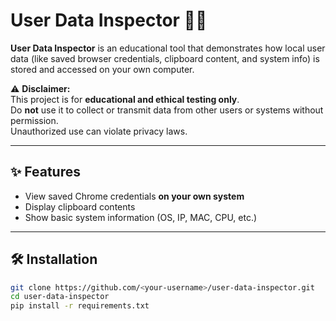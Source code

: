 # User Data Inspector 🕵️‍♂️

**User Data Inspector** is an educational tool that demonstrates how local user data (like saved browser credentials, clipboard content, and system info) is stored and accessed on your own computer.  

⚠️ **Disclaimer:**  
This project is for **educational and ethical testing only**.  
Do **not** use it to collect or transmit data from other users or systems without permission.  
Unauthorized use can violate privacy laws.

---

## ✨ Features
- View saved Chrome credentials **on your own system**
- Display clipboard contents
- Show basic system information (OS, IP, MAC, CPU, etc.)

---

## 🛠️ Installation
```bash
git clone https://github.com/<your-username>/user-data-inspector.git
cd user-data-inspector
pip install -r requirements.txt

